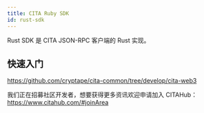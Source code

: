 ```yaml
---
title: CITA Ruby SDK
id: rust-sdk
---
```

Rust SDK 是 CITA JSON-RPC 客户端的 Rust 实现。

## 快速入门

https://github.com/cryptape/cita-common/tree/develop/cita-web3

我们正在招募社区开发者，想要获得更多资讯欢迎申请加入 CITAHub：https://www.citahub.com/#joinArea